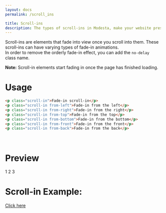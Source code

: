 ```yaml
---
layout: docs
permalink: /scroll_ins

title: Scroll-ins
description: The types of scroll-ins in Modesta, make your website presentable
---
```

Scroll-ins are elements that fade into view once you scroll into them. These scroll-ins can have varying types of fade-in animations.  
In order to remove the orderly fade-in effect, you can add the `no-delay` class name.

**Note:** Scroll-in elements start fading in once the page has finished loading.

# Usage
```html
<p class="scroll-in">Fade-in scroll-in</p>
<p class="scroll-in from-left">Fade-in from the left</p>
<p class="scroll-in from-right">Fade-in from the right</p>
<p class="scroll-in from-top">Fade-in from the top</p>
<p class="scroll-in from-bottom">Fade-in from the bottom</p>
<p class="scroll-in from-front">Fade-in from the front</p>
<p class="scroll-in from-back">Fade-in from the back</p>
```
<br>

# Preview
<div>
  <span class="label scroll-in">1</span>
  <span class="label scroll-in">2</span>
  <span class="label scroll-in">3</span>
</div>

# Scroll-in Example:
[Click here](../examples/scroll_in)